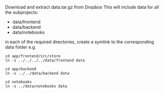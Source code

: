 Download and extract data.tar.gz from Dropbox
This will include data for all the subprojects:

* data/frontend
* data/backend
* data/notebooks

in each of the required directories, create a symlink to the corresponding data folder e.g.
```
cd app/frontend/src/store
ln -s ../../../../data/frontend data
```

```
cd app/backend
ln -s ../../data/backend data
```

```
cd notebooks
ln -s ../data/notebooks data
```


